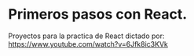 # Primeros pasos con React.
Proyectos para la practica de React dictado por: https://www.youtube.com/watch?v=6Jfk8ic3KVk
